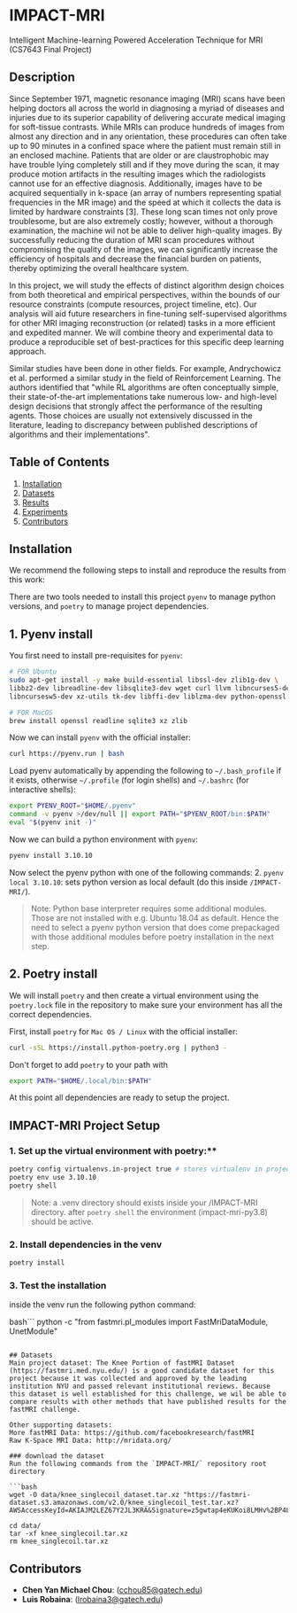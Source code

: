 # IMPACT-MRI
Intelligent Machine-learning Powered Acceleration Technique for MRI (CS7643 Final Project)

## Description

Since September 1971, magnetic resonance imaging (MRI) scans have been helping doctors all across the world in diagnosing a myriad of diseases and injuries due to its superior capability of delivering accurate medical imaging for soft-tissue contrasts. While MRIs can produce hundreds of images from almost any direction and in any orientation, these procedures can often take up to 90 minutes in a confined space where the patient must remain still in an enclosed machine. Patients that are older or are claustrophobic may have trouble lying completely still and if they move during the scan, it may produce motion artifacts in the resulting images which the radiologists cannot use for an effective diagnosis. Additionally, images have to be acquired sequentially in k-space (an array of numbers representing spatial frequencies in the MR image) and the speed at which it collects the data is limited by hardware constraints [3]. These long scan times not only prove troublesome, but are also extremely costly; however, without a thorough examination, the machine wil not be able to deliver high-quality images. By successfully reducing the duration of MRI scan procedures without compromising the quality of the images, we can significantly increase the efficiency of hospitals and decrease the financial burden on patients, thereby optimizing the overall healthcare system.

In this project, we will study the effects of distinct algorithm design choices from both theoretical and empirical perspectives, within the bounds of our resource
constraints (compute resources, project timeline, etc). Our analysis will aid future researchers in fine-tuning self-supervised algorithms for other MRI imaging reconstruction (or related) tasks in a more efficient and expedited manner. We will combine theory and experimental data to produce a reproducible set of best-practices for this specific deep learning approach.

Similar studies have been done in other fields. For example, Andrychowicz et al. performed a similar study in the field of Reinforcement Learning. The authors identified that "while RL algorithms are often conceptually simple, their state-of-the-art implementations take numerous low- and high-level design decisions that strongly affect the performance of the resulting agents. Those choices are usually not extensively discussed in the literature, leading to discrepancy between published descriptions of algorithms and their implementations".

## Table of Contents
1. [Installation](#installation)
2. [Datasets](#datasets)
4. [Results](#results)
5. [Experiments](#experiments)
6. [Contributors](#contributors)

## Installation
We recommend the following steps to install and reproduce the results from this work:

There are two tools needed to install this project `pyenv` to manage python versions, and `poetry` to manage project dependencies.

## 1. Pyenv install
You first need to install pre-requisites for `pyenv`:

```bash
# FOR Ubuntu
sudo apt-get install -y make build-essential libssl-dev zlib1g-dev \
libbz2-dev libreadline-dev libsqlite3-dev wget curl llvm libncurses5-dev \
libncursesw5-dev xz-utils tk-dev libffi-dev liblzma-dev python-openssl

# FOR MacOS
brew install openssl readline sqlite3 xz zlib
```
Now we can install `pyenv` with the official installer:
```bash
curl https://pyenv.run | bash
```

Load pyenv automatically by appending the following to `~/.bash_profile` if it exists, otherwise `~/.profile` (for login shells) and `~/.bashrc` (for interactive shells):

```bash
export PYENV_ROOT="$HOME/.pyenv"
command -v pyenv >/dev/null || export PATH="$PYENV_ROOT/bin:$PATH"
eval "$(pyenv init -)"
```

Now we can build a python environment with `pyenv`:
```bash
pyenv install 3.10.10
```

Now select the pyenv python with one of the following commands:
2. `pyenv local 3.10.10`: sets python version as local default (do this inside `/IMPACT-MRI/`).

> Note: Python base interpreter requires some additional modules. Those are not installed with e.g. Ubuntu 18.04 as default. Hence the need to select a pyenv python version that does come prepackaged with those additional modules before poetry installation in the next step.

## 2. Poetry install
We will install `poetry` and then create a virtual environment using the `poetry.lock` file in the repository to make sure your environment has all the correct dependencies.

First, install `poetry` for `Mac OS / Linux` with the official installer:

```bash
curl -sSL https://install.python-poetry.org | python3 -
```

Don't forget to add `poetry` to your path with
```bash
export PATH="$HOME/.local/bin:$PATH"
```

At this point all dependencies are ready to setup the project.

## IMPACT-MRI Project Setup

### 1. Set up the virtual environment with poetry:**

```bash
poetry config virtualenvs.in-project true # stores virtualenv in project directory
poetry env use 3.10.10
poetry shell
```
> Note: a .venv directory should exists inside your /IMPACT-MRI directory.
> after `poetry shell` the environment (impact-mri-py3.8) should be active.

### 2. Install dependencies in the venv
```bash
poetry install
```

### 3. Test the installation
inside the venv run the following python command:

bash```
python -c "from fastmri.pl_modules import FastMriDataModule, UnetModule"
```

## Datasets
Main project dataset: The Knee Portion of fastMRI Dataset (https://fastmri.med.nyu.edu/) is a good candidate dataset for this project because it was collected and approved by the leading institution NYU and passed relevant institutional reviews. Because this dataset is well established for this challenge, we wil be able to compare results with other methods that have published results for the fastMRI challenge.

Other supporting datasets:
More fastMRI Data: https://github.com/facebookresearch/fastMRI
Raw K-Space MRI Data: http://mridata.org/

### download the dataset
Run the following commands from the `IMPACT-MRI/` repository root directory

```bash
wget -O data/knee_singlecoil_dataset.tar.xz "https://fastmri-dataset.s3.amazonaws.com/v2.0/knee_singlecoil_test.tar.xz?AWSAccessKeyId=AKIAJM2LEZ67Y2JL3KRA&Signature=z5gwtap4eKUKoi8LMHv%2BP4Lw5mc%3D&Expires=1697853709"

cd data/
tar -xf knee_singlecoil.tar.xz
rm knee_singlecoil.tar.xz
```

## Contributors
- **Chen Yan Michael Chou**: (cchou85@gatech.edu)
- **Luis Robaina**: (lrobaina3@gatech.edu)


